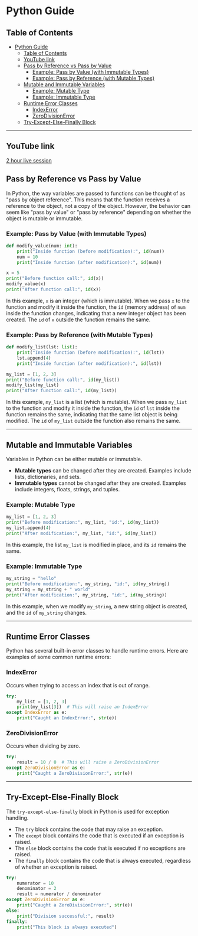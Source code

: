# Python Guide

## Table of Contents
- [Python Guide](#python-guide)
  - [Table of Contents](#table-of-contents)
  - [YouTube link](#youtube-link)
  - [Pass by Reference vs Pass by Value](#pass-by-reference-vs-pass-by-value)
    - [Example: Pass by Value (with Immutable Types)](#example-pass-by-value-with-immutable-types)
    - [Example: Pass by Reference (with Mutable Types)](#example-pass-by-reference-with-mutable-types)
  - [Mutable and Immutable Variables](#mutable-and-immutable-variables)
    - [Example: Mutable Type](#example-mutable-type)
    - [Example: Immutable Type](#example-immutable-type)
  - [Runtime Error Classes](#runtime-error-classes)
    - [IndexError](#indexerror)
    - [ZeroDivisionError](#zerodivisionerror)
  - [Try-Except-Else-Finally Block](#try-except-else-finally-block)

---
## YouTube link
[2 hour live session](https://www.youtube.com/watch?v=LZNDpK-hhYU)


## Pass by Reference vs Pass by Value
In Python, the way variables are passed to functions can be thought of as "pass by object reference". This means that the function receives a reference to the object, not a copy of the object. However, the behavior can seem like "pass by value" or "pass by reference" depending on whether the object is mutable or immutable.

### Example: Pass by Value (with Immutable Types)
```python
def modify_value(num: int):
    print("Inside function (before modification):", id(num))
    num = 10
    print("Inside function (after modification):", id(num))

x = 5
print("Before function call:", id(x))
modify_value(x)
print("After function call:", id(x))
```

In this example, `x` is an integer (which is immutable). When we pass `x` to the function and modify it inside the function, the `id` (memory address) of `num` inside the function changes, indicating that a new integer object has been created. The `id` of `x` outside the function remains the same.

### Example: Pass by Reference (with Mutable Types)
```python
def modify_list(lst: list):
    print("Inside function (before modification):", id(lst))
    lst.append(4)
    print("Inside function (after modification):", id(lst))

my_list = [1, 2, 3]
print("Before function call:", id(my_list))
modify_list(my_list)
print("After function call:", id(my_list))
```

In this example, `my_list` is a list (which is mutable). When we pass `my_list` to the function and modify it inside the function, the `id` of `lst` inside the function remains the same, indicating that the same list object is being modified. The `id` of `my_list` outside the function also remains the same.

---

## Mutable and Immutable Variables
Variables in Python can be either mutable or immutable.

- **Mutable types** can be changed after they are created. Examples include lists, dictionaries, and sets.
- **Immutable types** cannot be changed after they are created. Examples include integers, floats, strings, and tuples.

### Example: Mutable Type
```python
my_list = [1, 2, 3]
print("Before modification:", my_list, "id:", id(my_list))
my_list.append(4)
print("After modification:", my_list, "id:", id(my_list))
```

In this example, the list `my_list` is modified in place, and its `id` remains the same.

### Example: Immutable Type
```python
my_string = "hello"
print("Before modification:", my_string, "id:", id(my_string))
my_string = my_string + " world"
print("After modification:", my_string, "id:", id(my_string))
```

In this example, when we modify `my_string`, a new string object is created, and the `id` of `my_string` changes.

---

## Runtime Error Classes
Python has several built-in error classes to handle runtime errors. Here are examples of some common runtime errors:

### IndexError
Occurs when trying to access an index that is out of range.

```python
try:
    my_list = [1, 2, 3]
    print(my_list[3])  # This will raise an IndexError
except IndexError as e:
    print("Caught an IndexError:", str(e))
```

### ZeroDivisionError
Occurs when dividing by zero.

```python
try:
    result = 10 / 0  # This will raise a ZeroDivisionError
except ZeroDivisionError as e:
    print("Caught a ZeroDivisionError:", str(e))
```

---

## Try-Except-Else-Finally Block
The `try-except-else-finally` block in Python is used for exception handling.

- The `try` block contains the code that may raise an exception.
- The `except` block contains the code that is executed if an exception is raised.
- The `else` block contains the code that is executed if no exceptions are raised.
- The `finally` block contains the code that is always executed, regardless of whether an exception is raised.

```python
try:
    numerator = 10
    denominator = 2
    result = numerator / denominator
except ZeroDivisionError as e:
    print("Caught a ZeroDivisionError:", str(e))
else:
    print("Division successful:", result)
finally:
    print("This block is always executed")
```